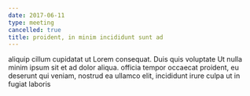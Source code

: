 ```yaml
---
date: 2017-06-11
type: meeting
cancelled: true
title: proident, in minim incididunt sunt ad
---
```

aliquip cillum cupidatat ut Lorem consequat. Duis quis voluptate Ut nulla minim ipsum sit et ad dolor aliqua. officia tempor occaecat proident, eu deserunt qui veniam, nostrud ea ullamco elit, incididunt irure culpa ut in fugiat laboris
